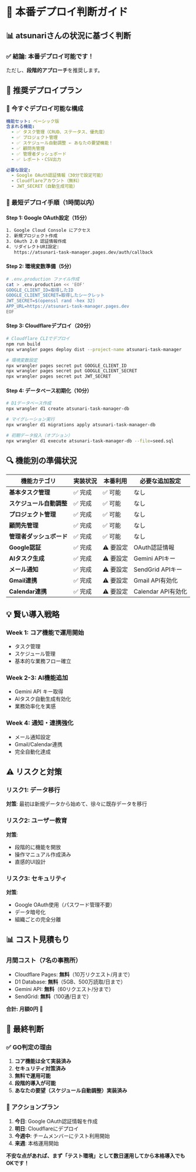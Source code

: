 # 🚀 本番デプロイ判断ガイド

## 📊 atsunariさんの状況に基づく判断

### ✅ **結論: 本番デプロイ可能です！**

ただし、**段階的アプローチ**を推奨します。

## 🎯 推奨デプロイプラン

### 🥇 **今すぐデプロイ可能な構成**

```yaml
機能セット: ベーシック版
含まれる機能:
  - ✅ タスク管理（CRUD、ステータス、優先度）
  - ✅ プロジェクト管理
  - ✅ スケジュール自動調整 ← あなたの要望機能！
  - ✅ 顧問先管理
  - ✅ 管理者ダッシュボード
  - ✅ レポート・CSV出力

必要な設定:
  - Google OAuth認証情報（30分で設定可能）
  - Cloudflareアカウント（無料）
  - JWT_SECRET（自動生成可能）
```

### 📝 最短デプロイ手順（1時間以内）

#### Step 1: Google OAuth設定（15分）
```bash
1. Google Cloud Console にアクセス
2. 新規プロジェクト作成
3. OAuth 2.0 認証情報作成
4. リダイレクトURI設定:
   https://atsunari-task-manager.pages.dev/auth/callback
```

#### Step 2: 環境変数準備（5分）
```bash
# .env.production ファイル作成
cat > .env.production << 'EOF'
GOOGLE_CLIENT_ID=取得したID
GOOGLE_CLIENT_SECRET=取得したシークレット
JWT_SECRET=$(openssl rand -hex 32)
APP_URL=https://atsunari-task-manager.pages.dev
EOF
```

#### Step 3: Cloudflareデプロイ（20分）
```bash
# Cloudflare CLIでデプロイ
npm run build
npx wrangler pages deploy dist --project-name atsunari-task-manager

# 環境変数設定
npx wrangler pages secret put GOOGLE_CLIENT_ID
npx wrangler pages secret put GOOGLE_CLIENT_SECRET
npx wrangler pages secret put JWT_SECRET
```

#### Step 4: データベース初期化（10分）
```bash
# D1データベース作成
npx wrangler d1 create atsunari-task-manager-db

# マイグレーション実行
npx wrangler d1 migrations apply atsunari-task-manager-db

# 初期データ投入（オプション）
npx wrangler d1 execute atsunari-task-manager-db --file=seed.sql
```

## 🔍 機能別の準備状況

| 機能カテゴリ | 実装状況 | 本番利用 | 必要な追加設定 |
|------------|---------|---------|--------------|
| **基本タスク管理** | ✅ 完成 | ✅ 可能 | なし |
| **スケジュール自動調整** | ✅ 完成 | ✅ 可能 | なし |
| **プロジェクト管理** | ✅ 完成 | ✅ 可能 | なし |
| **顧問先管理** | ✅ 完成 | ✅ 可能 | なし |
| **管理者ダッシュボード** | ✅ 完成 | ✅ 可能 | なし |
| **Google認証** | ✅ 完成 | ⚠️ 要設定 | OAuth認証情報 |
| **AIタスク生成** | ✅ 完成 | ⚠️ 要設定 | Gemini APIキー |
| **メール通知** | ✅ 完成 | ⚠️ 要設定 | SendGrid APIキー |
| **Gmail連携** | ✅ 完成 | ⚠️ 要設定 | Gmail API有効化 |
| **Calendar連携** | ✅ 完成 | ⚠️ 要設定 | Calendar API有効化 |

## 💡 賢い導入戦略

### Week 1: コア機能で運用開始
- タスク管理
- スケジュール管理
- 基本的な業務フロー確立

### Week 2-3: AI機能追加
- Gemini API キー取得
- AIタスク自動生成有効化
- 業務効率化を実感

### Week 4: 通知・連携強化
- メール通知設定
- Gmail/Calendar連携
- 完全自動化達成

## ⚠️ リスクと対策

### リスク1: データ移行
**対策**: 最初は新規データから始めて、徐々に既存データを移行

### リスク2: ユーザー教育
**対策**: 
- 段階的に機能を開放
- 操作マニュアル作成済み
- 直感的UI設計

### リスク3: セキュリティ
**対策**: 
- Google OAuth使用（パスワード管理不要）
- データ暗号化
- 組織ごとの完全分離

## 📊 コスト見積もり

### 月間コスト（7名の事務所）
- Cloudflare Pages: **無料**（10万リクエスト/月まで）
- D1 Database: **無料**（5GB、500万読取/日まで）
- Gemini API: **無料**（60リクエスト/分まで）
- SendGrid: **無料**（100通/日まで）

**合計: 月額0円** 🎉

## 🎯 最終判断

### ✅ GO判定の理由
1. **コア機能は全て実装済み**
2. **セキュリティ対策済み**
3. **無料で運用可能**
4. **段階的導入が可能**
5. **あなたの要望（スケジュール自動調整）実装済み**

### 📌 アクションプラン
1. **今日**: Google OAuth認証情報を作成
2. **明日**: Cloudflareにデプロイ
3. **今週中**: チームメンバーにテスト利用開始
4. **来週**: 本格運用開始

**不安な点があれば、まず「テスト環境」として数日運用してから本格導入でもOKです！**